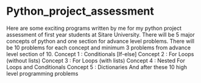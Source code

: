 # Python_project_assessment
Here are some exciting programs written by me for my python project assessment of first year students at Sitare University.
There will be 5 major concepts of python and one section for advance level problems.
There will be 10 problems for each concept and minimum 3 problems from advance level section of 10.
Concept 1 : Conditionals [If-else]
Concept 2 : For Loops (without lists)
Concept 3 : For Loops (with lists)
Concept 4 : Nested For Loops and Conditionals
Concept 5 : Dictionaries
And after these 10 high level programming problems
